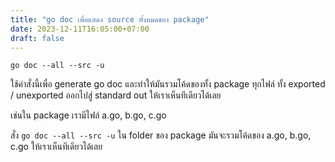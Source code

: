 ```yaml
---
title: "go doc เพื่อแสดง source ทั้งหมดของ package"
date: 2023-12-11T16:05:00+07:00
draft: false
---
```


```
go doc --all --src -u
```

ใช้คำสั่งนี้เพื่อ generate go doc และทำให้มันรวมโค้ดของทั้ง package ทุกไฟล์  ทั้ง exported / unexported ออกไปสู่ standard out  ให้เราเห็นทีเดียวได้เลย
 
เช่นใน package เรามีไฟล์ a.go, b.go, c.go
 
สั่ง `go doc --all --src -u` ใน folder ของ package มันจะรวมโค้ดของ a.go, b.go, c.go ให้เราเห็นทีเดียวได้เลย

